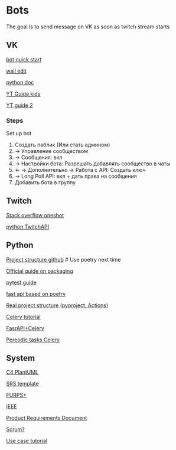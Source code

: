 # Bots

The goal is to send message on VK as soon as twitch stream starts

## VK

[bot quick start](https://dev.vk.com/ru/api/bots/getting-started)

[wall edit](https://dev.vk.com/ru/method/wall.edit)

[python doc](https://vk-api.readthedocs.io/en/latest/)

[YT Guide kids](https://youtu.be/f6NkQSx9yLw?si=aCn15zqIV-WecFVw)

[YT guide 2](https://youtu.be/FwjPwox5miY?si=XLGH6eyETeQ5ZrUj)

### Steps

Set up bot

1. Создать паблик (Или стать админом)
2. -> Управление сообществом
3. -> Сообщения: вкл
4. -> Настройки бота: Разрешать добавлять сообщество в чаты
5. <- -> Дополнительно -> Работа с API: Создать ключ
6. -> Long Poll API: вкл + дать права на сообщения
7. Добавить бота в группу

## Twitch

[Stack overflow oneshot](https://stackoverflow.com/questions/12064130/is-there-any-way-to-check-if-a-twitch-stream-is-live-using-python)

[python TwitchAPI](https://pytwitchapi.dev/en/stable/)

## Python

[Project structure github](https://github.com/yngvem/python-project-structure) # Use poetry next time

[Official guide on packaging](https://packaging.python.org/en/latest/tutorials/packaging-projects/)

[pytest guide](https://youtu.be/EgpLj86ZHFQ?si=dMst_YxYQPO64Pmz)

[fast api based on poetry](https://medium.com/@arturocuicas/fastapi-base-project-bb4bbf322d23)

[Real project structure (pyproject, Actions)](https://devsjc.github.io/blog/20240627-the-complete-guide-to-pyproject-toml/#background-why-do-we-need-pyproject)

[Celery tutorial](https://lip17.medium.com/hands-on-learn-python-celery-in-30-minutes-9544aabb70b1)

[FasrAPI+Celery](https://github.com/testdrivenio/fastapi-celery)

[Pereodic tasks Celery](https://docs.celeryq.dev/en/latest/userguide/periodic-tasks.html)

## System

[C4 PlantUML](https://medium.com/@erickzanetti/understanding-the-c4-model-a-practical-guide-with-plantuml-examples-76cfdcbe0e01)

[SRS template](https://www.perforce.com/blog/alm/how-write-software-requirements-specification-srs-document)

[FURPS+](https://medium.com/practical-software-testing/test-cases-taxonomy-a32900e1d994)

[IEEE](https://medium.com/@abdul.rehman_84899/ieee-standard-for-software-requirements-specifications-ieee-830-1998-0395f1da639a)

[Product Requirements Document](https://www.atlassian.com/agile/product-management/requirements)

[Scrum?](https://www.atlassian.com/agile/scrum/backlogs)


[Use case tutorial](https://www.figma.com/resource-library/what-is-a-use-case/)